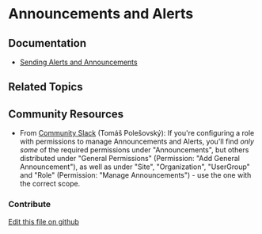 # Announcements and Alerts

## Documentation

* [Sending Alerts and Announcements](https://learn.liferay.com/w/dxp/collaboration-and-social/alerts-and-announcements/sending-alerts-and-announcements)

## Related Topics


## Community Resources

* From [Community Slack](https://liferay-community.slack.com) (Tomáš Polešovský): If you're configuring a role with permissions to manage Announcements and Alerts, you'll find _only some_ of the required permissions under "Announcements", but others distributed under "General Permissions" (Permission: "Add General Announcement"), as well as under "Site", "Organization", "UserGroup" and "Role" (Permission: "Manage Announcements") - use the one with the correct scope.
 
### Contribute

[Edit this file on github](https://github.com/olafk/controlpanel-documentation-docs/blob/master/md/74en/com_liferay_announcements_web_portlet_AnnouncementsAdminPortlet/alerts.md)
